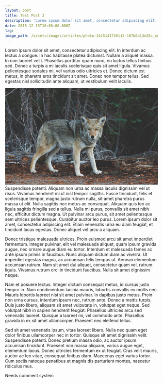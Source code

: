 ```yaml
---
layout: post
title: Test Post 3
description: 'Lorem ipsum dolor sit amet, consectetur adipiscing elit. In interdum ac lectus a congue. In hac habitasse platea dictumst. Nullam a aliquet massa.'
date: 2015-12-15T10:00:00.000Z
tag: 
image_path: /assets/images/articles/photo-1425141750113-187b6a13e28c_sm.jpg
---
```


Lorem ipsum dolor sit amet, consectetur adipiscing elit. In interdum ac lectus a congue. In hac habitasse platea dictumst. Nullam a aliquet massa. In non laoreet velit. Phasellus porttitor quam nunc, eu luctus tellus finibus sed. Donec a turpis a mi iaculis scelerisque quis sit amet ligula. Vivamus pellentesque sodales mi, vel varius odio ultricies et. Donec dictum est metus, in pharetra eros tincidunt sit amet. Donec non tempor tellus. Sed egestas nisl sollicitudin ante aliquam, ut vestibulum velit iaculis.

![In the wild](/uploads/versions/photo-1425141750113-187b6a13e28c_sm---x----900-570x---.jpg)Suspendisse potenti. Aliquam non urna ac massa iaculis dignissim vel ut risus. Vivamus hendrerit mi ut nisl tempor sagittis. Fusce tincidunt, felis et scelerisque tempor, magna justo rutrum nulla, sit amet pharetra purus massa ut elit. Nulla sagittis nec metus ac consequat. Aliquam quis leo ac ligula sagittis fringilla sed a tellus. Nulla mi purus, convallis sit amet nibh nec, efficitur dictum magna. Ut pulvinar arcu purus, sit amet pellentesque sem ultrices pellentesque. Curabitur auctor leo purus. Lorem ipsum dolor sit amet, consectetur adipiscing elit. Etiam venenatis urna eu diam feugiat, et tincidunt lacus egestas. Donec aliquet vel arcu a aliquam.

Donec tristique malesuada ultrices. Proin euismod arcu sit amet imperdiet fermentum. Integer pulvinar, elit vel malesuada aliquet, quam ipsum gravida augue, nec ornare augue diam eu tortor. Interdum et malesuada fames ac ante ipsum primis in faucibus. Nunc aliquam dictum diam ac viverra. Ut imperdiet egestas magna, ac accumsan felis tempus ut. Aenean elementum accumsan rutrum. Nam sit amet dui aliquet, consectetur quam vel, rutrum ligula. Vivamus rutrum orci in tincidunt faucibus. Nulla sit amet dignissim neque.

Nam et posuere lectus. Integer dictum consequat metus, id cursus justo tempor in. Nam condimentum lacinia mauris, lobortis convallis ex mollis nec. Mauris lobortis laoreet nisi sit amet pulvinar. In dapibus justo metus. Proin non urna cursus, interdum ipsum nec, rutrum ante. Donec a mattis turpis. Duis justo libero, aliquam sit amet vulputate in, volutpat eget neque. Sed volutpat nibh in sapien hendrerit feugiat. Phasellus ultricies arcu sed venenatis laoreet. Quisque a laoreet mi, vel commodo ante. Phasellus gravida in ex sit amet ullamcorper. Praesent nec eleifend tellus.

Sed sit amet venenatis ipsum, vitae laoreet libero. Nulla nec quam eget dolor finibus ullamcorper nec in tortor. Quisque sit amet dignissim velit. Suspendisse potenti. Donec pretium massa odio, ac auctor ipsum accumsan tincidunt. Praesent non massa aliquam, varius augue eget, elementum lacus. Donec ultricies fermentum ex ut feugiat. Cras velit mauris, auctor ac leo vitae, consequat finibus diam. Maecenas eget varius tortor. Cum sociis natoque penatibus et magnis dis parturient montes, nascetur ridiculus mus.

Needs comment system